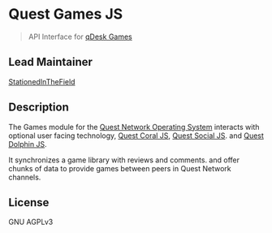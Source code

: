 # Quest Games JS
> API Interface for [qDesk Games](https://github.com/QuestNetwork/quest-games-js) 

## Lead Maintainer

[StationedInTheField](https://github.com/StationedInTheField)

## Description

The Games module for the [Quest Network Operating System](https://github.com/QuestNetwork/quest-os-js) interacts with optional user facing technology, [Quest Coral JS](https://github.com/QuestNetwork/quest-coral-js), [Quest Social JS](https://github.com/QuestNetwork/quest-social-js).  and [Quest Dolphin JS](https://github.com/QuestNetwork/quest-dolphin-js). 

It synchronizes a game library with reviews and comments. and offer chunks of data to provide games between peers in Quest Network channels. 

## License

GNU AGPLv3
